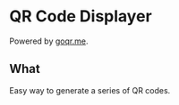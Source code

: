 # QR Code Displayer

Powered by [goqr.me](http://goqr.me/).

## What

Easy way to generate a series of QR codes.